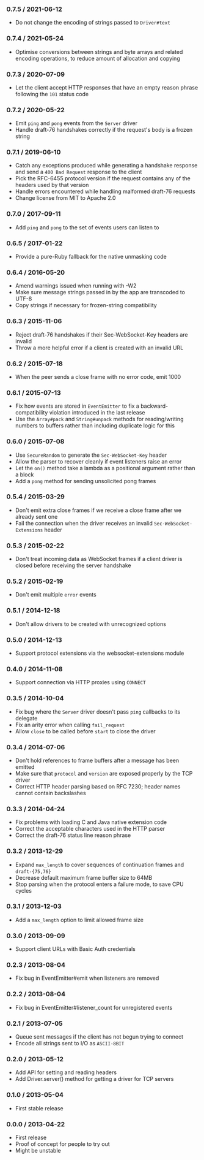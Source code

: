 ### 0.7.5 / 2021-06-12

- Do not change the encoding of strings passed to `Driver#text`

### 0.7.4 / 2021-05-24

- Optimise conversions between strings and byte arrays and related encoding
  operations, to reduce amount of allocation and copying

### 0.7.3 / 2020-07-09

- Let the client accept HTTP responses that have an empty reason phrase
  following the `101` status code

### 0.7.2 / 2020-05-22

- Emit `ping` and `pong` events from the `Server` driver
- Handle draft-76 handshakes correctly if the request's body is a frozen string

### 0.7.1 / 2019-06-10

- Catch any exceptions produced while generating a handshake response and send a
  `400 Bad Request` response to the client
- Pick the RFC-6455 protocol version if the request contains any of the headers
  used by that version
- Handle errors encountered while handling malformed draft-76 requests
- Change license from MIT to Apache 2.0

### 0.7.0 / 2017-09-11

- Add `ping` and `pong` to the set of events users can listen to

### 0.6.5 / 2017-01-22

- Provide a pure-Ruby fallback for the native unmasking code

### 0.6.4 / 2016-05-20

- Amend warnings issued when running with -W2
- Make sure message strings passed in by the app are transcoded to UTF-8
- Copy strings if necessary for frozen-string compatibility

### 0.6.3 / 2015-11-06

- Reject draft-76 handshakes if their Sec-WebSocket-Key headers are invalid
- Throw a more helpful error if a client is created with an invalid URL

### 0.6.2 / 2015-07-18

- When the peer sends a close frame with no error code, emit 1000

### 0.6.1 / 2015-07-13

- Fix how events are stored in `EventEmitter` to fix a backward-compatibility
  violation introduced in the last release
- Use the `Array#pack` and `String#unpack` methods for reading/writing numbers
  to buffers rather than including duplicate logic for this

### 0.6.0 / 2015-07-08

- Use `SecureRandom` to generate the `Sec-WebSocket-Key` header
- Allow the parser to recover cleanly if event listeners raise an error
- Let the `on()` method take a lambda as a positional argument rather than a
  block
- Add a `pong` method for sending unsolicited pong frames

### 0.5.4 / 2015-03-29

- Don't emit extra close frames if we receive a close frame after we already
  sent one
- Fail the connection when the driver receives an invalid
  `Sec-WebSocket-Extensions` header

### 0.5.3 / 2015-02-22

- Don't treat incoming data as WebSocket frames if a client driver is closed
  before receiving the server handshake

### 0.5.2 / 2015-02-19

- Don't emit multiple `error` events

### 0.5.1 / 2014-12-18

- Don't allow drivers to be created with unrecognized options

### 0.5.0 / 2014-12-13

- Support protocol extensions via the websocket-extensions module

### 0.4.0 / 2014-11-08

- Support connection via HTTP proxies using `CONNECT`

### 0.3.5 / 2014-10-04

- Fix bug where the `Server` driver doesn't pass `ping` callbacks to its
  delegate
- Fix an arity error when calling `fail_request`
- Allow `close` to be called before `start` to close the driver

### 0.3.4 / 2014-07-06

- Don't hold references to frame buffers after a message has been emitted
- Make sure that `protocol` and `version` are exposed properly by the TCP driver
- Correct HTTP header parsing based on RFC 7230; header names cannot contain
  backslashes

### 0.3.3 / 2014-04-24

- Fix problems with loading C and Java native extension code
- Correct the acceptable characters used in the HTTP parser
- Correct the draft-76 status line reason phrase

### 0.3.2 / 2013-12-29

- Expand `max_length` to cover sequences of continuation frames and
  `draft-{75,76}`
- Decrease default maximum frame buffer size to 64MB
- Stop parsing when the protocol enters a failure mode, to save CPU cycles

### 0.3.1 / 2013-12-03

- Add a `max_length` option to limit allowed frame size

### 0.3.0 / 2013-09-09

- Support client URLs with Basic Auth credentials

### 0.2.3 / 2013-08-04

- Fix bug in EventEmitter#emit when listeners are removed

### 0.2.2 / 2013-08-04

- Fix bug in EventEmitter#listener_count for unregistered events

### 0.2.1 / 2013-07-05

- Queue sent messages if the client has not begun trying to connect
- Encode all strings sent to I/O as `ASCII-8BIT`

### 0.2.0 / 2013-05-12

- Add API for setting and reading headers
- Add Driver.server() method for getting a driver for TCP servers

### 0.1.0 / 2013-05-04

- First stable release

### 0.0.0 / 2013-04-22

- First release
- Proof of concept for people to try out
- Might be unstable
